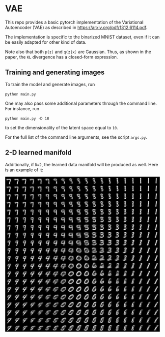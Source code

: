 # VAE

This repo provides a basic pytorch implementation of the Variational Autoencoder (VAE) as described in https://arxiv.org/pdf/1312.6114.pdf.

The implementation is specific to the binarized MNIST dataset, even if it can be easily adapted for other kind of data.

Note also that both `p(z)` and `q(z|x)` are Gaussian. Thus, as shown in the paper, the `KL` divergence has a closed-form expression.

## Training and generating images

To train the model and generate images, run 

`python main.py`

One may also pass some additional parameters through the command line. For instance, run

`python main.py -D 10`

to set the dimensionality of the latent space equal to `10`.

For the full list of the command line arguments, see the script `args.py`.

## 2-D learned manifold

Additionally, if `D=2`, the learned data manifold will be produced as well. Here is an example of it:

![manifold](images/manifold_hl:1_hu:500_D:2_e:20.png)
